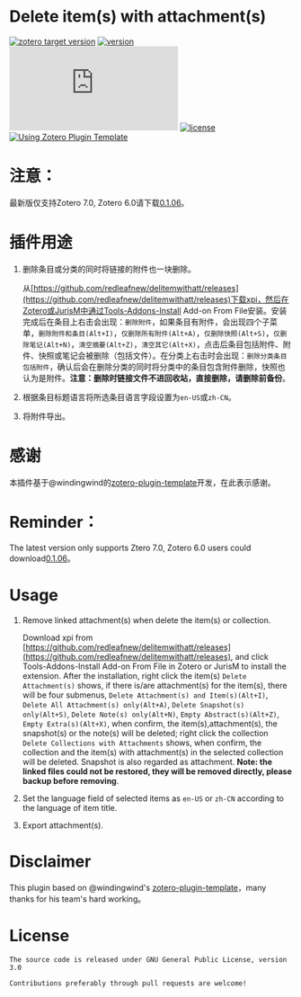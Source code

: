 
# Delete item(s) with attachment(s)

[![zotero target version](https://img.shields.io/badge/Zotero-7.0.*-green?style=flat-square&logo=zotero&logoColor=CC2936)](https://www.zotero.org)
[![version](https://img.shields.io/github/package-json/v/redleafnew/delitemwithatt?style=flat-square)](https://github.com/redleafnew/delitemwithatt/releases/)
[![download number](https://img.shields.io/github/downloads/redleafnew/delitemwithatt/latest/delitemwithatt.xpi?style=flat-square)](https://github.com/redleafnew/delitemwithatt/releases/)
[![license](https://img.shields.io/github/license/redleafnew/delitemwithatt?style=flat-square)](#license)
[![Using Zotero Plugin Template](https://img.shields.io/badge/Using-Zotero%20Plugin%20Template-blue?style=flat-square&logo=github)](https://github.com/windingwind/zotero-plugin-template)

# 注意：

最新版仅支持Zotero 7.0, Zotero 6.0请下载[0.1.06](https://github.com/redleafnew/delitemwithatt/releases/tag/0.1.06)。

# 插件用途

1. 删除条目或分类的同时将链接的附件也一块删除。


    从[https://github.com/redleafnew/delitemwithatt/releases](https://github.com/redleafnew/delitemwithatt/releases)下载xpi，然后在Zotero或JurisM中通过Tools-Addons-Install Add-on From File安装。安装完成后在条目上右击会出现：`删除附件`，如果条目有附件，会出现四个子菜单，`删除附件和条目(Alt+I)`，`仅删除所有附件(Alt+A)`，`仅删除快照(Alt+S)`，`仅删除笔记(Alt+N)`，`清空摘要(Alt+Z)`，`清空其它(Alt+X)`，点击后条目包括附件、附件、快照或笔记会被删除（包括文件）。在分类上右击时会出现：`删除分类条目包括附件`，确认后会在删除分类的同时将分类中的条目包含附件删除，快照也认为是附件。**注意：删除时链接文件不进回收站，直接删除，请删除前备份**。

2. 根据条目标题语言将所选条目语言字段设置为`en-US`或`zh-CN`。

3. 将附件导出。

# 感谢

本插件基于@windingwind的[zotero-plugin-template](https://github.com/windingwind/zotero-plugin-template)开发，在此表示感谢。

# Reminder：

The latest version only supports Ztero 7.0, Zotero 6.0 users could download[0.1.06](https://github.com/redleafnew/delitemwithatt/releases/tag/0.1.06)。

# Usage

1. Remove linked attachment(s) when delete the item(s) or collection.

    Download xpi from [https://github.com/redleafnew/delitemwithatt/releases](https://github.com/redleafnew/delitemwithatt/releases), and click Tools-Addons-Install Add-on From File in Zotero or JurisM to install the extension. After the installation, right click the item(s) `Delete Attachment(s)` shows, if there is/are attachment(s) for the item(s), there  will be four submenus, `Delete Attachment(s) and Item(s)(Alt+I)`, `Delete All Attachment(s) only(Alt+A)`, `Delete Snapshot(s) only(Alt+S)`, `Delete Note(s) only(Alt+N)`, `Empty Abstract(s)(Alt+Z)`, `Empty Extra(s)(Alt+X)`, when confirm, the item(s),attachment(s), the snapshot(s) or the note(s) will be deleted;  right click the collection `Delete Collections with Attachments` shows, when confirm, the collection and the item(s) with attachment(s) in the selected collection will be deleted. Snapshot is also regarded as attachment. **Note: the linked files could not be restored, they will be removed directly, please backup before removing**.

2. Set the language field of selected items as `en-US` or `zh-CN` according to the language of item title.

3. Export attachment(s).

# Disclaimer

This plugin based on @windingwind's [zotero-plugin-template](https://github.com/windingwind/zotero-plugin-template)，many thanks for his team's hard working。

# License
    The source code is released under GNU General Public License, version 3.0

    Contributions preferably through pull requests are welcome!
